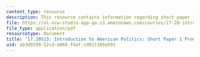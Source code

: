 ```yaml
---
content_type: resource
description: This resource contains information regarding short paper 1 prompt.
file: https://ol-ocw-studio-app-qa.s3.amazonaws.com/courses/17-20-introduction-to-american-politics-spring-2013/ab3d029952cda060f4afcd811189a591_MIT17_20S13_Paper1Prompt.pdf
file_type: application/pdf
resourcetype: Document
title: '17.20S13: Introduction to American Politics: Short Paper 1 Prompt'
uid: ab3d0299-52cd-a060-f4af-cd811189a591
---
```

